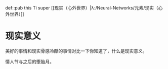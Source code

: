 def::pub this Ti super [[现实（心外世界）|λ:/Neural-Networks/元素/现实（心外世界）]]


# 现实意义

美好的事情和现实骨感冷酷的事情对比一下你知道了，什么是现实意义。

情人节与之后的堕胎月。